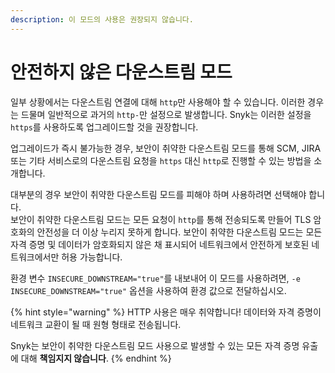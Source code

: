 ```yaml
---
description: 이 모드의 사용은 권장되지 않습니다.
---
```


# 안전하지 않은 다운스트림 모드

일부 상황에서는 다운스트림 연결에 대해 `http`만 사용해야 할 수 있습니다. 이러한 경우는 드물며 일반적으로 과거의 `http-`만 설정으로 발생합니다. Snyk는 이러한 설정을 `https`를 사용하도록 업그레이드할 것을 권장합니다.

업그레이드가 즉시 불가능한 경우, 보안이 취약한 다운스트림 모드를 통해 SCM, JIRA 또는 기타 서비스로의 다운스트림 요청을 `https` 대신 `http`로 진행할 수 있는 방법을 소개합니다.

대부분의 경우 보안이 취약한 다운스트림 모드를 피해야 하며 사용하려면 선택해야 합니다.\
보안이 취약한 다운스트림 모드는 모든 요청이 `http`를 통해 전송되도록 만들어 TLS 암호화의 안전성을 더 이상 누리지 못하게 합니다. 보안이 취약한 다운스트림 모드는 모든 자격 증명 및 데이터가 암호화되지 않은 채 표시되어 네트워크에서 안전하게 보호된 네트워크에서만 허용 가능합니다.

환경 변수 `INSECURE_DOWNSTREAM="true"`를 내보내어 이 모드를 사용하려면, `-e INSECURE_DOWNSTREAM="true"` 옵션을 사용하여 환경 값으로 전달하십시오.

{% hint style="warning" %}
HTTP 사용은 매우 취약합니다! 데이터와 자격 증명이 네트워크 교환이 될 때 원형 형태로 전송됩니다.

Snyk는 보안이 취약한 다운스트림 모드 사용으로 발생할 수 있는 모든 자격 증명 유출에 대해 **책임지지 않습니다**.
{% endhint %}
